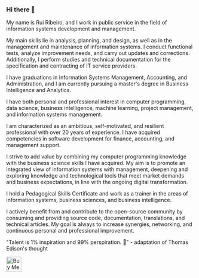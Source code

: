 ### Hi there 👋

<!--
**ruialexrib/ruialexrib** is a ✨ _special_ ✨ repository because its `README.md` (this file) appears on your GitHub profile.

Here are some ideas to get you started:

- 🔭 I’m currently working on ...
- 🌱 I’m currently learning ...
- 👯 I’m looking to collaborate on ...
- 🤔 I’m looking for help with ...
- 💬 Ask me about ...
- 📫 How to reach me: ...
- 😄 Pronouns: ...
- ⚡ Fun fact: ...
-->

My name is Rui Ribeiro, and I work in public service in the field of information systems development and management.

My main skills lie in analysis, planning, and design, as well as in the management and maintenance of information systems. I conduct functional tests, analyze improvement needs, and carry out updates and corrections. Additionally, I perform studies and technical documentation for the specification and contracting of IT service providers.

I have graduations in Information Systems Management, Accounting, and Administration, and I am currently pursuing a master's degree in Business Intelligence and Analytics.

I have both personal and professional interest in computer programming, data science, business intelligence, machine learning, project management, and information systems management.

I am characterized as an ambitious, self-motivated, and resilient professional with over 20 years of experience. I have acquired competencies in software development for finance, accounting, and management support.

I strive to add value by combining my computer programming knowledge with the business science skills I have acquired. My aim is to promote an integrated view of information systems with management, deepening and exploring knowledge and technological tools that meet market demands and business expectations, in line with the ongoing digital transformation.

I hold a Pedagogical Skills Certificate and work as a trainer in the areas of information systems, business sciences, and business intelligence.

I actively benefit from and contribute to the open-source community by consuming and providing source code, documentation, translations, and technical articles. My goal is always to increase synergies, networking, and continuous personal and professional improvement.

"Talent is 1% inspiration and 99% perspiration. 💪" - adaptation of Thomas Edison's thought

<a href="https://www.buymeacoffee.com/ruialexrib" target="_blank"><img src="https://cdn.buymeacoffee.com/buttons/v2/default-yellow.png" alt="Buy Me A Coffee" style="height: 40px !important;" ></a>
